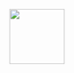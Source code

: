 
<div id="header" align="center">
  <img src="https://media.giphy.com/media/pOEbLRT4SwD35IELiQ/giphy.gif" width="100"/>

    
